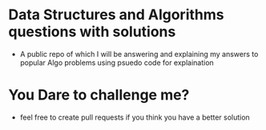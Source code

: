 # Data Structures and Algorithms questions with solutions

- A public repo of which I will be answering and explaining my answers to popular Algo problems using psuedo code for explaination

# You Dare to challenge me? 
- feel free to create pull requests if you think you have a better solution
 
